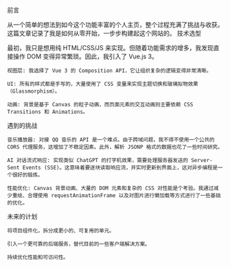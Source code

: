前言

从一个简单的想法到如今这个功能丰富的个人主页，整个过程充满了挑战与收获。这篇文章记录了我是如何从零开始，一步步构建起这个网站的。
技术选型

最初，我只是想用纯 HTML/CSS/JS 来实现。但随着功能需求的增多，我发现直接操作 DOM 变得异常繁琐。因此，我引入了 Vue.js 3。

    视图层: 我选择了 Vue 3 的 Composition API，它让组织复杂的逻辑变得非常清晰。

    UI: 所有的样式都是手写的，大量使用了 CSS 变量来实现主题切换和玻璃拟物效果（Glassmorphism）。

    动画: 背景是基于 Canvas 的粒子动画，而页面元素的交互动画则主要依赖 CSS Transitions 和 Animations。

遇到的挑战

    音乐播放器: 对接 QQ 音乐的 API 是一个难点。由于跨域问题，我不得不使用一个公共的 CORS 代理服务，这增加了不稳定因素。此外，解析 JSONP 格式的数据也花了一些时间研究。

    AI 对话流式响应: 实现类似 ChatGPT 的打字机效果，需要处理服务器发送的 Server-Sent Events (SSE)。这意味着要逐块读取响应流，并实时更新到界面上，这对异步编程是一个很好的锻炼。

    性能优化: Canvas 背景动画、大量的 DOM 元素和复杂的 CSS 对性能是个考验。我通过减少重绘、合理使用 requestAnimationFrame 以及对图片进行懒加载等方式进行了一些基础的优化。

未来的计划

    将项目组件化，拆分成更小的、可复用的单元。

    引入一个更可靠的后端服务，替代目前的一些客户端解决方案。

    持续优化性能和可访问性。